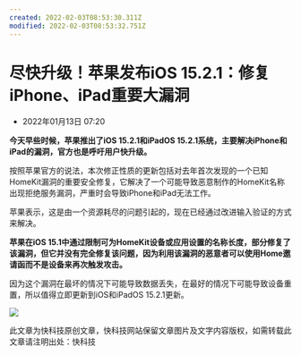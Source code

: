 ```yaml
---
created: 2022-02-03T08:53:30.311Z
modified: 2022-02-03T08:53:32.751Z
---
```

# 尽快升级！苹果发布iOS 15.2.1：修复iPhone、iPad重要大漏洞

- 2022年01月13日 07:20

**今天早些时候，苹果推出了iOS 15.2.1和iPadOS 15.2.1系统，主要解决iPhone和iPad的漏洞，官方也是呼吁用户快升级。**

按照苹果官方的说法，本次修正性质的更新包括对去年首次发现的一个已知HomeKit漏洞的重要安全修复，它解决了一个可能导致恶意制作的HomeKit名称出现拒绝服务漏洞，严重时会导致iPhone和iPad无法工作。

苹果表示，这是由一个资源耗尽的问题引起的，现在已经通过改进输入验证的方式来解决。


**苹果在iOS 15.1中通过限制可为HomeKit设备或应用设置的名称长度，部分修复了该漏洞，但它并没有完全修复该问题，因为利用该漏洞的恶意者可以使用Home邀请函而不是设备来再次触发攻击。**

因为这个漏洞在最坏的情况下可能导致数据丢失，在最好的情况下可能导致设备重置，所以值得立即更新到iOS和iPadOS 15.2.1更新。

[![](https://gitee.com/tpxipster/tpxip-galaxy/raw/master/vnote笔记汇/尽快升级！苹果发布ios%2015.2.1：修复iphone、ipad重要大漏洞.md/s_a549b19ead1d45ff860cb8439abf38_bdb0f2c07b9e44599.jpg)](https://img1.mydrivers.com/img/20220113/a549b19ead1d45ff860cb8439abf3878.jpg)

此文章为快科技原创文章，快科技网站保留文章图片及文字内容版权，如需转载此文章请注明出处：快科技



